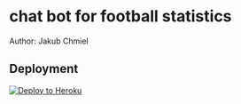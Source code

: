 # chat bot for football statistics
Author: Jakub Chmiel

## Deployment
[![Deploy to Heroku](https://www.herokucdn.com/deploy/button.svg)](https://heroku.com/deploy)

